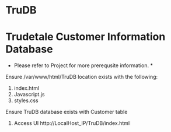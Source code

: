 # TruDB
# Trudetale Customer Information Database
* Please refer to Project for more prerequsite information. * 

Ensure /var/www/html/TruDB location exists with the following:
1. index.html
2. Javascript.js
3. styles.css

Ensure TruDB database exists with Customer table

1. Access UI
 http://LocalHost_IP/TruDB/index.html
